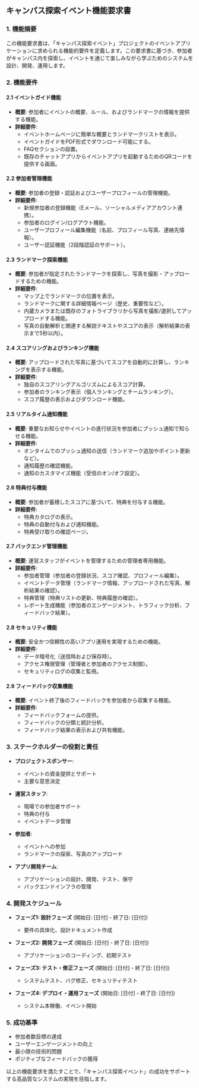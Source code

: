 ## キャンパス探索イベント機能要求書

### 1. 機能摘要
この機能要求書は、「キャンパス探索イベント」プロジェクトのイベントアプリケーションに求められる機能的要件を定義します。この要求書に基づき、参加者がキャンパス内を探索し、イベントを通じて楽しみながら学ぶためのシステムを設計、開発、運用します。

### 2. 機能要件

#### 2.1 イベントガイド機能
- **概要**: 参加者にイベントの概要、ルール、およびランドマークの情報を提供する機能。
- **詳細要件**:
  - イベントホームページに簡単な概要とランドマークリストを表示。
  - イベントガイドをPDF形式でダウンロード可能にする。
  - FAQセクションの設置。
  - 既存のチャットアプリからイベントアプリを起動するためのQRコードを提供する画面。

#### 2.2 参加者管理機能
- **概要**: 参加者の登録・認証およびユーザープロフィールの管理機能。
- **詳細要件**:
  - 新規参加者の登録機能（Eメール、ソーシャルメディアアカウント連携）。
  - 参加者のログイン/ログアウト機能。
  - ユーザープロフィール編集機能（名前、プロフィール写真、連絡先情報）。
  - ユーザー認証機能（2段階認証のサポート）。

#### 2.3 ランドマーク探索機能
- **概要**: 参加者が指定されたランドマークを探索し、写真を撮影・アップロードするための機能。
- **詳細要件**:
  - マップ上でランドマークの位置を表示。
  - ランドマークに関する詳細情報ページ（歴史、重要性など）。
  - 内蔵カメラまたは既存のフォトライブラリから写真を撮影/選択してアップロードする機能。
  - 写真の自動解析と関連する解説テキストやスコアの表示（解析結果の表示まで5秒以内）。

#### 2.4 スコアリングおよびランキング機能
- **概要**: アップロードされた写真に基づいてスコアを自動的に計算し、ランキングを表示する機能。
- **詳細要件**:
  - 独自のスコアリングアルゴリズムによるスコア計算。
  - 参加者のランキング表示（個人ランキングとチームランキング）。
  - スコア履歴の表示およびダウンロード機能。

#### 2.5 リアルタイム通知機能
- **概要**: 重要なお知らせやイベントの進行状況を参加者にプッシュ通知で知らせる機能。
- **詳細要件**:
  - オンタイムでのプッシュ通知の送信（ランドマーク追加やポイント更新など）。
  - 通知履歴の確認機能。
  - 通知のカスタマイズ機能（受信のオン/オフ設定）。

#### 2.6 特典付与機能
- **概要**: 参加者が蓄積したスコアに基づいて、特典を付与する機能。
- **詳細要件**:
  - 特典カタログの表示。
  - 特典の自動付与および通知機能。
  - 特典受け取りの確認ページ。

#### 2.7 バックエンド管理機能
- **概要**: 運営スタッフがイベントを管理するための管理者専用機能。
- **詳細要件**:
  - 参加者管理（参加者の登録状況、スコア確認、プロフィール編集）。
  - イベントデータ管理（ランドマーク情報、アップロードされた写真、解析結果の確認）。
  - 特典管理（特典リストの更新、特典履歴の確認）。
  - レポート生成機能（参加者のエンゲージメント、トラフィック分析、フィードバック結果）。

#### 2.8 セキュリティ機能
- **概要**: 安全かつ信頼性の高いアプリ運用を実現するための機能。
- **詳細要件**:
  - データ暗号化（送信時および保存時）。
  - アクセス権限管理（管理者と参加者のアクセス制御）。
  - セキュリティログの収集と監視。

#### 2.9 フィードバック収集機能
- **概要**: イベント終了後のフィードバックを参加者から収集する機能。
- **詳細要件**:
  - フィードバックフォームの提供。
  - フィードバックの分類と統計分析。
  - フィードバック結果の表示および共有機能。

### 3. ステークホルダーの役割と責任
- **プロジェクトスポンサー**:
  - イベントの資金提供とサポート
  - 主要な意思決定

- **運営スタッフ**:
  - 現場での参加者サポート
  - 特典の付与
  - イベントデータ管理

- **参加者**:
  - イベントへの参加
  - ランドマークの探索、写真のアップロード

- **アプリ開発チーム**:
  - アプリケーションの設計、開発、テスト、保守
  - バックエンドインフラの管理

### 4. 開発スケジュール
- **フェーズ1: 設計フェーズ**  (開始日: [日付] - 終了日: [日付])
  - 要件の具体化、設計ドキュメント作成

- **フェーズ2: 開発フェーズ**  (開始日: [日付] - 終了日: [日付])
  - アプリケーションのコーディング、初期テスト

- **フェーズ3: テスト・修正フェーズ**  (開始日: [日付] - 終了日: [日付])
  - システムテスト、バグ修正、セキュリティテスト

- **フェーズ4: デプロイ・運用フェーズ**  (開始日: [日付] - 終了日: [日付])
  - システム本稼働、イベント開始

### 5. 成功基準
- 参加者数目標の達成
- ユーザーエンゲージメントの向上
- 最小限の技術的問題
- ポジティブなフィードバックの獲得

以上の機能要求を満たすことで、「キャンパス探索イベント」の成功をサポートする高品質なシステムの実現を目指します。